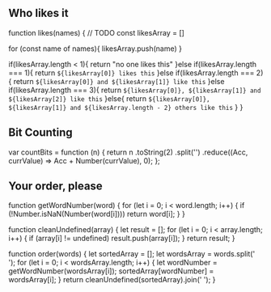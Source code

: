 ## Who likes it

function likes(names) {
  // TODO
  const likesArray = []
  
  for (const name of names){
    likesArray.push(name)
  }

  if(likesArray.length < 1){
    return "no one likes this"
  }else if(likesArray.length === 1){
    return `${likesArray[0]} likes this`
  }else if(likesArray.length === 2){
    return `${likesArray[0]} and ${likesArray[1]} like this`
  }else if(likesArray.length === 3){
    return `${likesArray[0]}, ${likesArray[1]} and ${likesArray[2]} like this`
  }else{
    return `${likesArray[0]}, ${likesArray[1]} and ${likesArray.length - 2} others like this`
  }
}

## Bit Counting

var countBits = function (n) {
    return n
      .toString(2)
      .split('')
      .reduce((Acc, currValue) => Acc + Number(currValue), 0);
  };

## Your order, please
function getWordNumber(word) {
  for (let i = 0; i < word.length; i++) {
    if (!Number.isNaN(Number(word[i]))) return word[i];
  }
}

function cleanUndefined(array) {
  let result = [];
  for (let i = 0; i < array.length; i++) {
    if (array[i] != undefined) result.push(array[i]);
  }
  return result;
}

function order(words) {
  let sortedArray = [];
  let wordsArray = words.split(' ');
  for (let i = 0; i < wordsArray.length; i++) {
    let wordNumber = getWordNumber(wordsArray[i]);
    sortedArray[wordNumber] = wordsArray[i];
  }
  return cleanUndefined(sortedArray).join(' ');
}
